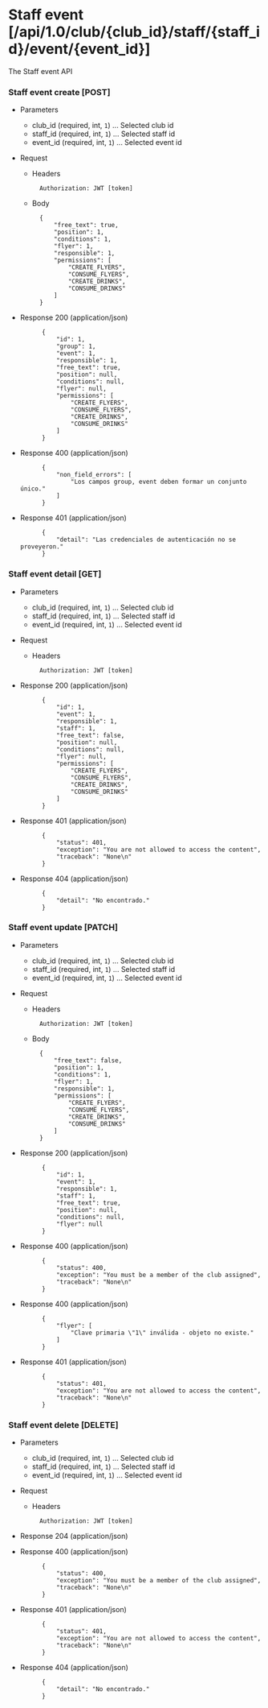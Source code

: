 # Staff event [/api/1.0/club/{club_id}/staff/{staff_id}/event/{event_id}]

The Staff event API

### Staff event create [POST]

+ Parameters
    + club_id (required, int, `1`) ... Selected club id
    + staff_id (required, int, `1`) ... Selected staff id
    + event_id (required, int, `1`) ... Selected event id

+ Request
    + Headers
    
            Authorization: JWT [token]

    + Body
        
            {
                "free_text": true,
                "position": 1,
                "conditions": 1,
                "flyer": 1,
                "responsible": 1,
                "permissions": [
                    "CREATE_FLYERS",
                    "CONSUME_FLYERS",
                    "CREATE_DRINKS",
                    "CONSUME_DRINKS"
                ]
            }
            
+ Response 200 (application/json)

            {
                "id": 1,
                "group": 1,
                "event": 1,
                "responsible": 1,
                "free_text": true,
                "position": null,
                "conditions": null,
                "flyer": null,
                "permissions": [
                    "CREATE_FLYERS",
                    "CONSUME_FLYERS",
                    "CREATE_DRINKS",
                    "CONSUME_DRINKS"
                ]
            }

+ Response 400 (application/json)

            {
                "non_field_errors": [
                    "Los campos group, event deben formar un conjunto único."
                ]
            }

+ Response 401 (application/json)

            {
                "detail": "Las credenciales de autenticación no se proveyeron."
            }

### Staff event detail [GET]

+ Parameters
    + club_id (required, int, `1`) ... Selected club id
    + staff_id (required, int, `1`) ... Selected staff id
    + event_id (required, int, `1`) ... Selected event id

+ Request
    + Headers
    
            Authorization: JWT [token]

+ Response 200 (application/json)

            {
                "id": 1,
                "event": 1,
                "responsible": 1,
                "staff": 1,
                "free_text": false,
                "position": null,
                "conditions": null,
                "flyer": null,
                "permissions": [
                    "CREATE_FLYERS",
                    "CONSUME_FLYERS",
                    "CREATE_DRINKS",
                    "CONSUME_DRINKS"
                ]
            }

+ Response 401 (application/json)

            {
                "status": 401,
                "exception": "You are not allowed to access the content",
                "traceback": "None\n"
            }

+ Response 404 (application/json)

            {
                "detail": "No encontrado."
            }

### Staff event update [PATCH]

+ Parameters
    + club_id (required, int, `1`) ... Selected club id
    + staff_id (required, int, `1`) ... Selected staff id
    + event_id (required, int, `1`) ... Selected event id

+ Request
    + Headers
    
            Authorization: JWT [token]
    + Body

            {
                "free_text": false,
                "position": 1,
                "conditions": 1,
                "flyer": 1,
                "responsible": 1,
                "permissions": [
                    "CREATE_FLYERS",
                    "CONSUME_FLYERS",
                    "CREATE_DRINKS",
                    "CONSUME_DRINKS"
                ]
            }

+ Response 200 (application/json)

            {
                "id": 1,
                "event": 1,
                "responsible": 1,
                "staff": 1,
                "free_text": true,
                "position": null,
                "conditions": null,
                "flyer": null
            }

+ Response 400 (application/json)

            {
                "status": 400,
                "exception": "You must be a member of the club assigned",
                "traceback": "None\n"
            }
            
+ Response 400 (application/json)

            {
                "flyer": [
                    "Clave primaria \"1\" inválida - objeto no existe."
                ]
            }

+ Response 401 (application/json)

            {
                "status": 401,
                "exception": "You are not allowed to access the content",
                "traceback": "None\n"
            }

### Staff event delete [DELETE]

+ Parameters
    + club_id (required, int, `1`) ... Selected club id
    + staff_id (required, int, `1`) ... Selected staff id
    + event_id (required, int, `1`) ... Selected event id

+ Request
    + Headers

            Authorization: JWT [token]
    
+ Response 204 (application/json)

+ Response 400 (application/json)

            {
                "status": 400,
                "exception": "You must be a member of the club assigned",
                "traceback": "None\n"
            }

+ Response 401 (application/json)

            {
                "status": 401,
                "exception": "You are not allowed to access the content",
                "traceback": "None\n"
            }

+ Response 404 (application/json)

            {
                "detail": "No encontrado."
            }
